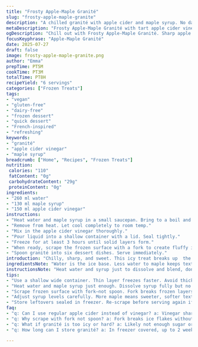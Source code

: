 ```yaml
---
title: "Frosty Apple-Maple Granité"
slug: "frosty-apple-maple-granite"
description: "A chilled granité with apple cider and maple syrup. No dairy, eggs, nuts, gluten. Simple sugars and water as base. Frozen into icy crystals, scraped for fluffiness. Crisp, cold, slightly sweet. Refreshing, vegan, gluten-free. Six servings, quick prep. Cool down in minutes. Maple adds rich earthiness, apple cider tartness lingers."
metaDescription: "Frosty Apple-Maple Granité with tart apple cider vinegar and deep maple syrup. Vegan, gluten-free icy treat, scraped fluffy crystal layers. Ready in hours."
ogDescription: "Chill out with Frosty Apple-Maple Granité. Sharp apple cider vinegar tang, woody maple notes, icy crystals scraped fresh. Vegan, gluten-free, crisp cold snack."
focusKeyphrase: "Apple-Maple Granité"
date: 2025-07-27
draft: false
image: frosty-apple-maple-granite.png
author: "Emma"
prepTime: PT5M
cookTime: PT3M
totalTime: PT8H
recipeYield: "6 servings"
categories: ["Frozen Treats"]
tags:
- "vegan"
- "gluten-free"
- "dairy-free"
- "frozen dessert"
- "quick dessert"
- "French-inspired"
- "refreshing"
keywords:
- "granité"
- "apple cider vinegar"
- "maple syrup"
breadcrumb: ["Home", "Recipes", "Frozen Treats"]
nutrition: 
 calories: "110"
 fatContent: "0g"
 carbohydrateContent: "29g"
 proteinContent: "0g"
ingredients:
- "260 ml water"
- "130 ml maple syrup"
- "150 ml apple cider vinegar"
instructions:
- "Heat water and maple syrup in a small saucepan. Bring to a boil and simmer gently for 3 minutes, stirring until syrup dissolves."
- "Remove from heat. Let cool completely to room temp."
- "Mix in the apple cider vinegar thoroughly."
- "Pour liquid into a shallow container with a lid. Seal tightly."
- "Freeze for at least 3 hours until solid layers form."
- "When ready, scrape the frozen surface with a fork to create fluffy ice crystals."
- "Spoon granité into six dessert dishes. Serve immediately."
introduction: "Chilly, sharp, and sweet. This icy treat breaks up  the day with cold crunch. Simple ingredients shuffle in and out — water, maple, vinegar. No fuss. No dairy. No nuts. Vegan approved. Cider vinegar swaps the usual apple cider punch for sharper tang. This one freezes into layers. You scrape each flake off the ice like snow on a window. Grab a fork and rake. Into bowls, then mouth. Done quick, ready late. The maple syrup trick pulls the edges in juncture with vinegar. Tangy, crisp flavor beneath cold crystalline texture. No cream, no eggs, just pure icy magic. Hit chill mode. Come back hours later. Rake it up. Serve fast. Then silence, cold crunch filling the space."
ingredientsNote: "Water is the ice base. Less water to maple keeps texture firm, not mushy. Maple syrup, not sugar, swaps sticky sweetness for deep woody notes. Choose a grade B or darker maple for punch. Apple cider vinegar replaces the cider from original. Sharp and sour notes give bite to smooth sweet maple. If you want sweetness toned down, adjust maple downward — but granité needs enough sugar or syrup to freeze right and stay fluffy. Container shape matters — wide and shallow helps freeze evenly and form flaky layers. Lid keeps it fresh, prevents freezer odors mingling. Simple enough. No gluten, nuts, dairy, or eggs around here—safe and clean. Chill time shortened by thinner layers. If thicker used, freeze longer. Scraping with fork key to texture, not spoon. Fork crumbles frozen sheets without compacting them back. Keep all chilled until serving. Granité melts fast, best fresh."
instructionsNote: "Heat water and syrup just to dissolve and blend, don’t boil furiously. Simmer three more minutes to marry flavors. Cool fully before vinegar introduction — adding vinegar hot alters taste and texture. Mix vinegar just before freezing to retain brightness. Pour into shallow container, seal to keep freezer aromas out and moisture in. Freeze minimum 3 hours, ideally overnight. Partial freezing creates crystals—the heart of granité’s texture. Scrape with fork repeatedly, fast strokes prevent chunks, create fluffy granular ice. Scraping again before serving is key — you want light flakes, not dense ice sheet. Serve straight away—melts quickly. No need for garnishes here; simplicity rules. Adjust time by container depth; thinner means faster freeze and better texture. Keep frozen until moments before serving. Store leftovers in freezer, re-scrape if solidified hard. Granité is forgiving but keeps best fresh."
tips:
- "Use a shallow wide container. Thin layer freezes faster. Avoid thick bundling or mushy ice. Lid essential. Keeps aroma out. Seals moisture in. Important for clean flavor without freezer smells."
- "Heat water and maple syrup just enough. Dissolve syrup fully but no furious boil. Gentle simmer after boiling marries flavors but don’t rush. Cool fully before adding vinegar. Vinegar hot changes taste and texture, dulls brightness."
- "Scrape frozen surface with fork—not spoon. Fork breaks frozen layers into fluffy crystals. Spoon compacts, creates dense ice. Scrape fast strokes. Re-scrape just before serving. Creates flaky, airy shards. Crucial for texture."
- "Adjust syrup levels carefully. More maple means sweeter, softer texture. Less means firmer, less sweet. Sugars key to freeze structure, no syrup = icy block. Use darker grade B maple for rich woody notes. Avoid light maple, lacks depth."
- "Store leftovers sealed in freezer. Re-scrape before serving again if hardened. Melts fast when out. Serve immediately after scraping for best crisp crunch. No garnishes needed. Keep cold until serving. Quick prep but needs hours to freeze."
faq:
- "q: Can I use regular apple cider instead of vinegar? a: Vinegar sharper tang, cider sweeter and milder. Cider alters freeze and flavor balance. Might turn less crisp. Vinegar keeps bite and bright notes intact. Choice affects texture too."
- "q: Why scrape with fork not spoon? a: Fork breaks ice flakes without compressing. Spoon smooshes crystals back down, dense and icy. Scraping fast and gentle. Multiple scrapes better flakes. Texture key here. No lumps."
- "q: What if granité is too icy or hard? a: Likely not enough sugar or syrup. Sugars lower freezing point, keep fluffy texture. Thicker layer also freezes harder. Try less water or more syrup. Thin container layers freeze evenly, flaky, not chunky."
- "q: How long can I store granité? a: In freezer covered, up to 2 weeks okay. Scrape again to fluff before serving if frozen solid. Left out melts fast, serve right after scraping. No leftovers sitting at room temp. Keep sealed, cold."

---
```

